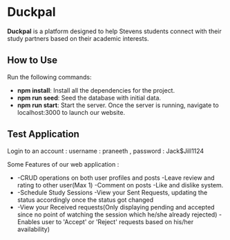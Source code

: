 # Duckpal

**Duckpal** is a platform designed to help Stevens students connect with their study partners based on their academic interests.

## How to Use
Run the following commands:
- **npm install**: Install all the dependencies for the project.
- **npm run seed**: Seed the database with initial data.
- **npm run start**: Start the server.
Once the server is running, navigate to localhost:3000 to launch our website.

## Test Application

Login to an account : username : praneeth , password  : Jack$Jill1124

Some Features of our web application :  
-   -CRUD operations on both user profiles and posts
    -Leave review and rating to other user(Max 1)
    -Comment on posts
    -Like and dislike system.
-   -Schedule Study Sessions
    -View your Sent Requests, updating the status accordingly once the status got changed 
-   -View your Received requests(Only displaying pending and accepted since no point of watching the session which he/she already rejected)
    -Enables user to 'Accept' or 'Reject' requests based on his/her availability)
